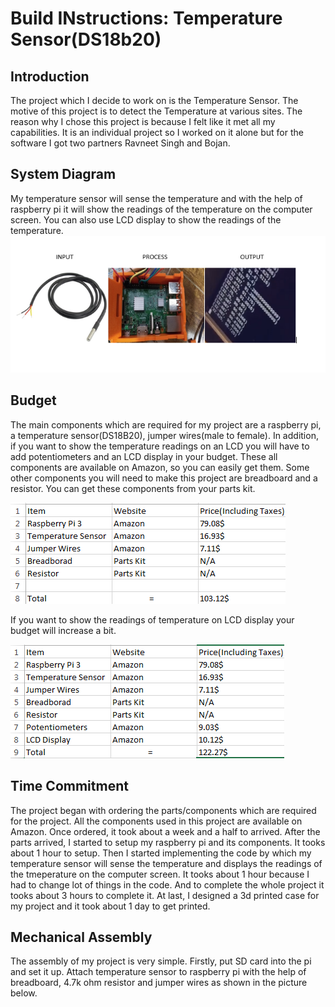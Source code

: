 # Build INstructions: Temperature Sensor(DS18b20)
## Introduction
The project which I decide to work on is the Temperature Sensor. The motive of this project is to detect the Temperature at various sites. The reason why I chose this project is because I felt like it met all my capabilities. It is an individual project so I worked on it alone but for the software I got two partners Ravneet Singh and Bojan. 

## System Diagram
My temperature sensor will sense the temperature and with the help of raspberry pi it will show the readings of the temperature on the computer screen. You can also use LCD display to show the readings of the temperature.
![alt text](https://github.com/GaGanGr3wal/My-Project/blob/master/SystemDiagram.PNG)

## Budget
The main components which are required for my project are a raspberry pi, a temperature sensor(DS18B20), jumper wires(male to female). In addition, if you want to show the temperature readings on an LCD you will have to add potentiometers and an LCD display in your budget. These all components are available on Amazon, so you can easily get them. Some other components you will need to make this project are breadboard and a resistor. You can get these components from your parts kit.

![alt text](https://github.com/GaGanGr3wal/My-Project/blob/master/budget11.PNG)

If you want to show the readings of temperature on LCD display your budget will increase a bit. 

![alt text](https://github.com/GaGanGr3wal/My-Project/blob/master/budget111.PNG)

## Time Commitment
The project began with ordering the parts/components which are required for the project. All the components used in this project are available on Amazon. Once ordered, it took about a week and a half to arrived. After the parts arrived, I started to setup my raspberry pi and its components. It tooks about 1 hour to setup. Then I started implementing the code by which my temperature sensor will sense the temperature and displays the readings of the tmeperature on the computer screen. It tooks about 1 hour because I had to change lot of things in the code. And to complete the whole project it tooks about 3 hours to complete it. At last, I designed a 3d printed case for my project and it took about 1 day to get printed.

## Mechanical Assembly 
The assembly of my project is very simple. Firstly, put SD card into the pi and set it up. Attach temperature sensor to raspberry pi with the help of breadboard, 4.7k ohm resistor and jumper wires as shown in the picture below.

